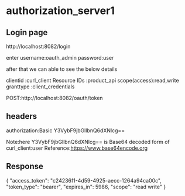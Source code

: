 # authorization_server1

Login page
----------
http://localhost:8082/login

enter username:oauth_admin
      password:user
      
after that we can able to see the below details 

clientid     :curl_client
Resource IDs :product_api
scope(access):read,write
granttype    :client_credentials



POST:http://localhost:8082/oauth/token


headers
----------
authorization:Basic Y3VybF9jbGllbnQ6dXNlcg==

Note:here Y3VybF9jbGllbnQ6dXNlcg== is Base64 decoded form of curl_client:user
Reference:https://www.base64encode.org

Response
---------

{
"access_token": "c24236f1-4d59-4925-aecc-1264a94ca00c",
"token_type": "bearer",
"expires_in": 5986,
"scope": "read write"
}

